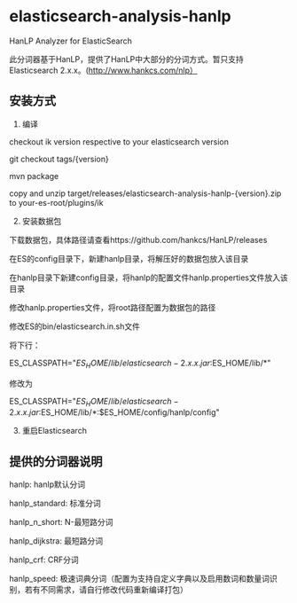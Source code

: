 # elasticsearch-analysis-hanlp
HanLP Analyzer for ElasticSearch

此分词器基于HanLP，提供了HanLP中大部分的分词方式。暂只支持Elasticsearch 2.x.x。(http://www.hankcs.com/nlp）

## 安装方式
1. 编译

checkout ik version respective to your elasticsearch version

git checkout tags/{version}

mvn package

copy and unzip target/releases/elasticsearch-analysis-hanlp-{version}.zip to your-es-root/plugins/ik

2. 安装数据包

下载数据包，具体路径请查看https://github.com/hankcs/HanLP/releases

在ES的config目录下，新建hanlp目录，将解压好的数据包放入该目录

在hanlp目录下新建config目录，将hanlp的配置文件hanlp.properties文件放入该目录

修改hanlp.properties文件，将root路径配置为数据包的路径

修改ES的bin/elasticsearch.in.sh文件

将下行：

ES_CLASSPATH="$ES_HOME/lib/elasticsearch-2.x.x.jar:$ES_HOME/lib/*"

修改为

ES_CLASSPATH="$ES_HOME/lib/elasticsearch-2.x.x.jar:$ES_HOME/lib/*:$ES_HOME/config/hanlp/config"

3. 重启Elasticsearch

## 提供的分词器说明

hanlp: hanlp默认分词

hanlp_standard: 标准分词

hanlp_n_short: N-最短路分词

hanlp_dijkstra: 最短路分词

hanlp_crf: CRF分词

hanlp_speed: 极速词典分词（配置为支持自定义字典以及启用数词和数量词识别，若有不同需求，请自行修改代码重新编译打包）